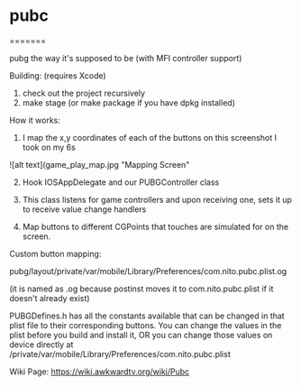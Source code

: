 # pubc
=======

pubg the way it's supposed to be (with MFI controller support)

Building: (requires Xcode)

1. check out the project recursively
2. make stage (or make package if you have dpkg installed)

How it works:

1. I map the x,y coordinates of each of the buttons on this screenshot I took on my 6s

![alt text](game_play_map.jpg "Mapping Screen"

2. Hook IOSAppDelegate and our PUBGController class

3. This class listens for game controllers and upon receiving one, sets it up to receive value change handlers

4. Map buttons to different CGPoints that touches are simulated for on the screen.

Custom button mapping:

pubg/layout/private/var/mobile/Library/Preferences/com.nito.pubc.plist.og

(it is named as .og because postinst moves it to com.nito.pubc.plist if it doesn't already exist)

PUBGDefines.h has all the constants available that can be changed in that plist file to their corresponding buttons. You can change the values in the plist before you build and install it, OR you can change those values on device directly at /private/var/mobile/Library/Preferences/com.nito.pubc.plist

Wiki Page: https://wiki.awkwardtv.org/wiki/Pubc




